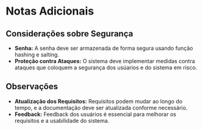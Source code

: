 # Notas Adicionais

## Considerações sobre Segurança

- **Senha:** A senha deve ser armazenada de forma segura usando função hashing e salting.
- **Proteção contra Ataques:** O sistema deve implementar medidas contra ataques que coloquem a segurança dos usúarios e do sistema em risco.

## Observações

- **Atualização dos Requisitos:** Requisitos podem mudar ao longo do tempo, e a documentação deve ser atualizada conforme necessário.
- **Feedback:** Feedback dos usuários é essencial para melhorar os requisitos e a usabilidade do sistema.
